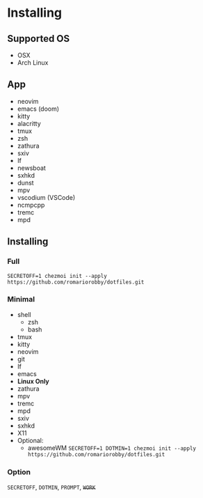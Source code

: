 # Installing
## Supported OS
- OSX
- Arch Linux
## App
- neovim
- emacs (doom)
- kitty
- alacritty
- tmux 
- zsh
- zathura
- sxiv
- lf
- newsboat
- sxhkd
- dunst
- mpv
- vscodium (VSCode)
- ncmpcpp
- tremc
- mpd
## Installing
### Full
`SECRETOFF=1 chezmoi init --apply https://github.com/romariorobby/dotfiles.git` 
### Minimal
- shell
  - zsh
  - bash
- tmux
- kitty
- neovim
- git
- lf
- emacs
- **Linux Only**
- zathura
- mpv
- tremc
- mpd
- sxiv
- sxhkd
- X11
- Optional:
  - awesomeWM
`SECRETOFF=1 DOTMIN=1 chezmoi init --apply https://github.com/romariorobby/dotfiles.git` 
### Option
`SECRETOFF`, `DOTMIN`, `PROMPT`, ~~`WORK`~~
